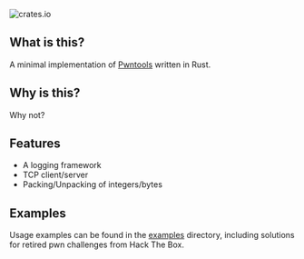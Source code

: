 ![crates.io](https://img.shields.io/crates/v/pwn.svg)

## What is this?
A minimal implementation of [Pwntools](https://github.com/gallopsled/pwntools) written in Rust.

## Why is this?
Why not?

## Features
 - A logging framework
 - TCP client/server
 - Packing/Unpacking of integers/bytes

## Examples
Usage examples can be found in the [examples](examples) directory, including solutions for retired pwn challenges from Hack The Box.